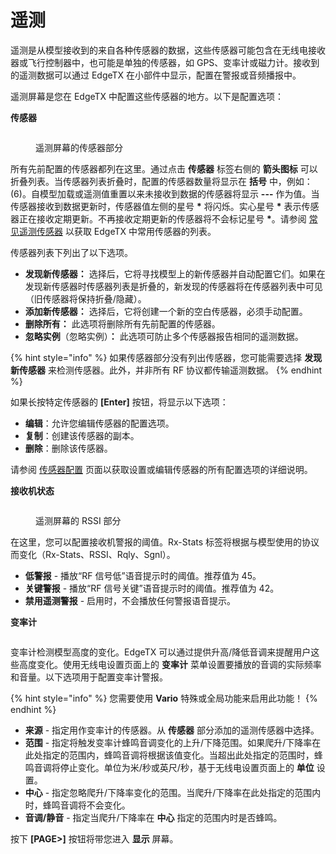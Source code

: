 # 遥测

遥测是从模型接收到的来自各种传感器的数据，这些传感器可能包含在无线电接收器或飞行控制器中，也可能是单独的传感器，如 GPS、变率计或磁力计。接收到的遥测数据可以通过 EdgeTX 在小部件中显示，配置在警报或音频播报中。

遥测屏幕是您在 EdgeTX 中配置这些传感器的地方。以下是配置选项：

**传感器**

<figure><img src="/.gitbook/assets/bwtelemetry4 (2).png" alt=""><figcaption><p>遥测屏幕的传感器部分</p></figcaption></figure>

所有先前配置的传感器都列在这里。通过点击 **传感器** 标签右侧的 **箭头图标** 可以折叠列表。当传感器列表折叠时，配置的传感器数量将显示在 **括号** 中，例如：(6)。自模型加载或遥测值重置以来未接收到数据的传感器将显示 **---** 作为值。当传感器接收到数据更新时，传感器值左侧的星号 **\*** 将闪烁。实心星号 **\*** 表示传感器正在接收定期更新。不再接收定期更新的传感器将不会标记星号 **\***。请参阅 [常见遥测传感器](../../../color-radios/model-settings/telemetry/common-telemetry-sensors.md) 以获取 EdgeTX 中常用传感器的列表。

传感器列表下列出了以下选项。

* **发现新传感器：** 选择后，它将寻找模型上的新传感器并自动配置它们。如果在发现新传感器时传感器列表是折叠的，新发现的传感器将在传感器列表中可见（旧传感器将保持折叠/隐藏）。
* **添加新传感器：** 选择后，它将创建一个新的空白传感器，必须手动配置。
* **删除所有：** 此选项将删除所有先前配置的传感器。
* **忽略实例**（忽略实例）**：** 此选项可防止多个传感器报告相同的遥测数据。

{% hint style="info" %}
如果传感器部分没有列出传感器，您可能需要选择 **发现新传感器** 来检测传感器。此外，并非所有 RF 协议都传输遥测数据。
{% endhint %}

如果长按特定传感器的 **\[Enter]** 按钮，将显示以下选项：

* **编辑**：允许您编辑传感器的配置选项。
* **复制**：创建该传感器的副本。
* **删除**：删除该传感器。

请参阅 [传感器配置](sensor-configuration-options.md) 页面以获取设置或编辑传感器的所有配置选项的详细说明。

**接收机状态**

<figure><img src="/.gitbook/assets/bwtelemetry1.png" alt=""><figcaption><p>遥测屏幕的 RSSI 部分</p></figcaption></figure>

在这里，您可以配置接收机警报的阈值。Rx-Stats 标签将根据与模型使用的协议而变化（Rx-Stats、RSSI、Rqly、Sgnl）。

* **低警报** - 播放“RF 信号低”语音提示时的阈值。推荐值为 45。
* **关键警报** - 播放“RF 信号关键”语音提示时的阈值。推荐值为 42。
* **禁用遥测警报** - 启用时，不会播放任何警报语音提示。

**变率计**

<figure><img src="/.gitbook/assets/bwtelemetry3.png" alt=""><figcaption></figcaption></figure>

变率计检测模型高度的变化。EdgeTX 可以通过提供升高/降低音调来提醒用户这些高度变化。使用无线电设置页面上的 **变率计** 菜单设置要播放的音调的实际频率和音量。以下选项用于配置变率计警报。

{% hint style="info" %}
您需要使用 **Vario** 特殊或全局功能来启用此功能！
{% endhint %}

* **来源** - 指定用作变率计的传感器。从 **传感器** 部分添加的遥测传感器中选择。
* **范围** - 指定将触发变率计蜂鸣音调变化的上升/下降范围。如果爬升/下降率在此处指定的范围内，蜂鸣音调将根据该值变化。当超出此处指定的范围时，蜂鸣音调将停止变化。单位为米/秒或英尺/秒，基于无线电设置页面上的 **单位** 设置。
* **中心** - 指定忽略爬升/下降率变化的范围。当爬升/下降率在此处指定的范围内时，蜂鸣音调将不会变化。
* **音调/静音** - 指定当爬升/下降率在 **中心** 指定的范围内时是否蜂鸣。

按下 **\[PAGE>]** 按钮将带您进入 **显示** 屏幕。